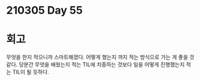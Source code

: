 # 210305 Day 55

# 회고
무엇을 한지 적으니까 스마트해졌다.
어떻게 했는지 까지 적는 방식으로 가는 게 좋을 것같다.
당분간 무엇을 배웠는지 적는 TIL에 치중하는 것보다
일을 어떻게 진행했는지 적는 TIL이 될 듯하다.